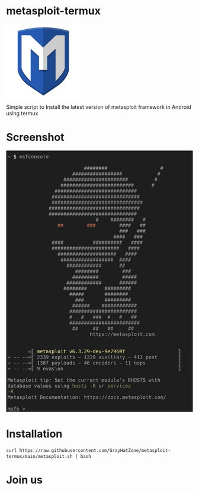 # metasploit-termux

<img src="msf.svg" align="center" width=200 height=200 />

Simple script to Install the latest version of metasploit framework in Android using termux

# Screenshot

<img src="screenshot.jpg" />

# Installation

<pre><code>curl https://raw.githubusercontent.com/GrayHatZone/metasploit-termux/main/metasploit.sh | bash</code></pre>

# Join us
